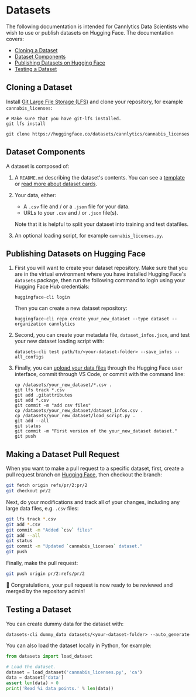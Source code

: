 <!-- | Cannlytics SOP-0004 |  |
|---------------------|--|
| Title | Datasets |
| Version | 1.0.0 |
| Created At | 2023-07-18 |
| Updated At | 2023-07-18 |
| Review Period | Annual |
| Last Review | 2023-07-18 |
| Author | Keegan Skeate, Founder |
| Approved by | Keegan Skeate, Founder |
| Status | Active | -->

# Datasets

The following documentation is intended for Cannlytics Data Scientists who wish to use or publish datasets on Hugging Face. The documentation covers:

- [Cloning a Dataset](#cloning)
- [Dataset Components](#components)
- [Publishing Datasets on Hugging Face](#publishing)
- [Testing a Dataset](#testing)

## Cloning a Dataset <a name="cloning"></a>

Install [Git Large File Storage (LFS)](https://git-lfs.github.com/) and clone your repository, for example `cannabis_licenses`:

```
# Make sure that you have git-lfs installed.
git lfs install

git clone https://huggingface.co/datasets/cannlytics/cannabis_licenses
```

## Dataset Components <a name="components"></a>

A dataset is composed of:

1. A `README.md` describing the dataset's contents. You can see a [template](https://raw.githubusercontent.com/huggingface/datasets/main/templates/README.md) or [read more about dataset cards](https://huggingface.co/docs/datasets/dataset_card).

2. Your data, either:
    - A `.csv` file and / or a `.json` file for your data.
    - URLs to your `.csv` and / or `.json` file(s).

    Note that it is helpful to split your dataset into training and test datafiles.

3. An optional loading script, for example `cannabis_licenses.py`.

## Publishing Datasets on Hugging Face <a name="publishing"></a>

1. First you will want to create your dataset repository. Make sure that you are in the virtual environment where you have installed Hugging Face's `datasets` package, then run the following command to login using your Hugging Face Hub credentials:

    ```
    huggingface-cli login
    ```

    Then you can create a new dataset repository:

    ```
    huggingface-cli repo create your_new_dataset --type dataset --organization cannlytics
    ```

2. Second, you can create your metadata file, `dataset_infos.json`, and test your new dataset loading script with:

    ```
    datasets-cli test path/to/<your-dataset-folder> --save_infos --all_configs
    ```

3. Finally, you can [upload your data files](https://huggingface.co/docs/datasets/share#upload-your-files) through the Hugging Face user interface, commit through VS Code, or commit with the command line:

    ```
    cp /datasets/your_new_dataset/*.csv .
    git lfs track *.csv
    git add .gitattributes
    git add *.csv
    git commit -m "add csv files"
    cp /datasets/your_new_dataset/dataset_infos.csv .
    cp /datasets/your_new_dataset/load_script.py .
    git add --all
    git status
    git commit -m "First version of the your_new_dataset dataset."
    git push
    ```

## Making a Dataset Pull Request

When you want to make a pull request to a specific dataset, first, create a pull request branch on [Hugging Face](https://huggingface.co), then checkout the branch:

```bash
git fetch origin refs/pr/2:pr/2
git checkout pr/2
```

Next, do your modifications and track all of your changes, including any large data files, e.g. `.csv` files:

```bash
git lfs track *.csv
git add *.csv
git commit -m "Added `csv` files"
git add --all
git status
git commit -m "Updated `cannabis_licenses` dataset."
git push
```

Finally, make the pull request:

```bash
git push origin pr/2:refs/pr/2
```

🎉 Congratulations, your pull request is now ready to be reviewed and merged by the repository admin!

## Testing a Dataset <a name="testing"></a>

You can create dummy data for the dataset with:

```
datasets-cli dummy_data datasets/<your-dataset-folder> --auto_generate
```

You can also load the dataset locally in Python, for example:

```py
from datasets import load_dataset

# Load the dataset.
dataset = load_dataset('cannabis_licenses.py', 'ca')
data = dataset['data']
assert len(data) > 0
print('Read %i data points.' % len(data))
```
